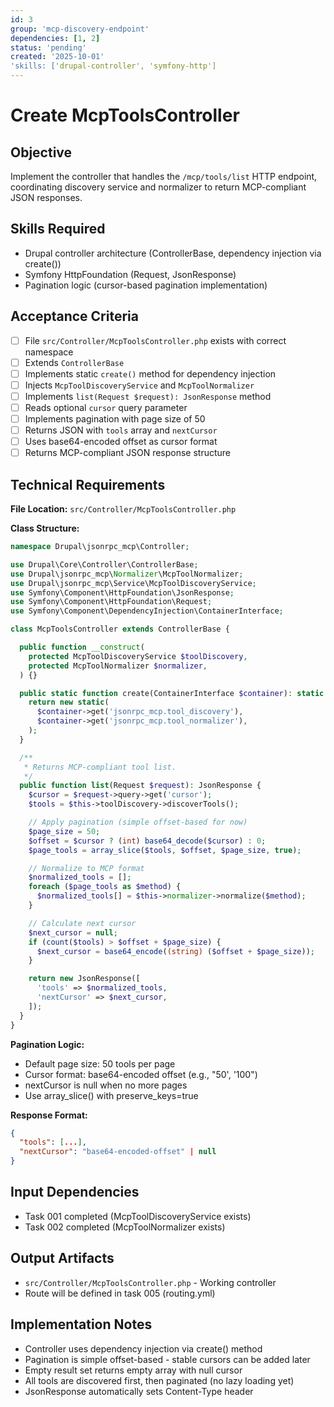 ```yaml
---
id: 3
group: 'mcp-discovery-endpoint'
dependencies: [1, 2]
status: 'pending'
created: '2025-10-01'
'skills: ['drupal-controller', 'symfony-http']
---
```


# Create McpToolsController

## Objective

Implement the controller that handles the `/mcp/tools/list` HTTP endpoint, coordinating discovery service and normalizer to return MCP-compliant JSON responses.

## Skills Required

- Drupal controller architecture (ControllerBase, dependency injection via create())
- Symfony HttpFoundation (Request, JsonResponse)
- Pagination logic (cursor-based pagination implementation)

## Acceptance Criteria

- [ ] File `src/Controller/McpToolsController.php` exists with correct namespace
- [ ] Extends `ControllerBase`
- [ ] Implements static `create()` method for dependency injection
- [ ] Injects `McpToolDiscoveryService` and `McpToolNormalizer`
- [ ] Implements `list(Request $request): JsonResponse` method
- [ ] Reads optional `cursor` query parameter
- [ ] Implements pagination with page size of 50
- [ ] Returns JSON with `tools` array and `nextCursor`
- [ ] Uses base64-encoded offset as cursor format
- [ ] Returns MCP-compliant JSON response structure

## Technical Requirements

**File Location:** `src/Controller/McpToolsController.php`

**Class Structure:**

```php
namespace Drupal\jsonrpc_mcp\Controller;

use Drupal\Core\Controller\ControllerBase;
use Drupal\jsonrpc_mcp\Normalizer\McpToolNormalizer;
use Drupal\jsonrpc_mcp\Service\McpToolDiscoveryService;
use Symfony\Component\HttpFoundation\JsonResponse;
use Symfony\Component\HttpFoundation\Request;
use Symfony\Component\DependencyInjection\ContainerInterface;

class McpToolsController extends ControllerBase {

  public function __construct(
    protected McpToolDiscoveryService $toolDiscovery,
    protected McpToolNormalizer $normalizer,
  ) {}

  public static function create(ContainerInterface $container): static {
    return new static(
      $container->get('jsonrpc_mcp.tool_discovery'),
      $container->get('jsonrpc_mcp.tool_normalizer'),
    );
  }

  /**
   * Returns MCP-compliant tool list.
   */
  public function list(Request $request): JsonResponse {
    $cursor = $request->query->get('cursor');
    $tools = $this->toolDiscovery->discoverTools();

    // Apply pagination (simple offset-based for now)
    $page_size = 50;
    $offset = $cursor ? (int) base64_decode($cursor) : 0;
    $page_tools = array_slice($tools, $offset, $page_size, true);

    // Normalize to MCP format
    $normalized_tools = [];
    foreach ($page_tools as $method) {
      $normalized_tools[] = $this->normalizer->normalize($method);
    }

    // Calculate next cursor
    $next_cursor = null;
    if (count($tools) > $offset + $page_size) {
      $next_cursor = base64_encode((string) ($offset + $page_size));
    }

    return new JsonResponse([
      'tools' => $normalized_tools,
      'nextCursor' => $next_cursor,
    ]);
  }
}
```

**Pagination Logic:**

- Default page size: 50 tools per page
- Cursor format: base64-encoded offset (e.g., "50', '100")
- nextCursor is null when no more pages
- Use array_slice() with preserve_keys=true

**Response Format:**

```json
{
  "tools": [...],
  "nextCursor": "base64-encoded-offset" | null
}
```

## Input Dependencies

- Task 001 completed (McpToolDiscoveryService exists)
- Task 002 completed (McpToolNormalizer exists)

## Output Artifacts

- `src/Controller/McpToolsController.php` - Working controller
- Route will be defined in task 005 (routing.yml)

## Implementation Notes

- Controller uses dependency injection via create() method
- Pagination is simple offset-based - stable cursors can be added later
- Empty result set returns empty array with null cursor
- All tools are discovered first, then paginated (no lazy loading yet)
- JsonResponse automatically sets Content-Type header
